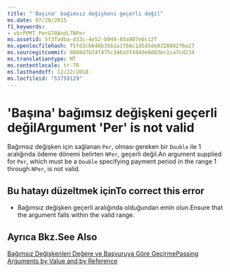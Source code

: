```yaml
---
title: "'Başına' bağımsız değişkeni geçerli değil"
ms.date: 07/20/2015
f1_keywords:
- vbrPPMT_PerGT0AndLTNPer
ms.assetid: 5f3fadba-d32c-4e52-b949-85a907e6c12f
ms.openlocfilehash: f5fd3cb648b35b1a1f66c1d5d5de8328882f6a27
ms.sourcegitcommit: 0888d7b24f475c346a3f444de8d83ec1ca7cd234
ms.translationtype: MT
ms.contentlocale: tr-TR
ms.lasthandoff: 12/22/2018
ms.locfileid: "53759129"
---
```

# <a name="argument-per-is-not-valid"></a><span data-ttu-id="4256a-102">'Başına' bağımsız değişkeni geçerli değil</span><span class="sxs-lookup"><span data-stu-id="4256a-102">Argument 'Per' is not valid</span></span>
<span data-ttu-id="4256a-103">Bağımsız değişken için sağlanan `Per`, olması gereken bir `Double` ile 1 aralığında ödeme dönemi belirten `NPer`, geçerli değil.</span><span class="sxs-lookup"><span data-stu-id="4256a-103">An argument supplied for `Per`, which must be a `Double` specifying payment period in the range 1 through `NPer`, is not valid.</span></span>  
  
## <a name="to-correct-this-error"></a><span data-ttu-id="4256a-104">Bu hatayı düzeltmek için</span><span class="sxs-lookup"><span data-stu-id="4256a-104">To correct this error</span></span>  
  
-   <span data-ttu-id="4256a-105">Bağımsız değişken geçerli aralığında olduğundan emin olun.</span><span class="sxs-lookup"><span data-stu-id="4256a-105">Ensure that the argument falls within the valid range.</span></span>  
  
## <a name="see-also"></a><span data-ttu-id="4256a-106">Ayrıca Bkz.</span><span class="sxs-lookup"><span data-stu-id="4256a-106">See Also</span></span>  
   
   
 [<span data-ttu-id="4256a-107">Bağımsız Değişkenleri Değere ve Başvuruya Göre Geçirme</span><span class="sxs-lookup"><span data-stu-id="4256a-107">Passing Arguments by Value and by Reference</span></span>](../../visual-basic/programming-guide/language-features/procedures/passing-arguments-by-value-and-by-reference.md)
